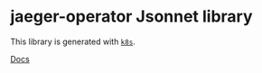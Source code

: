 # jaeger-operator Jsonnet library

This library is generated with [`k8s`](https://github.com/jsonnet-libs/k8s).

[Docs](https://jsonnet-libs.github.io/jaeger-operator-libsonnet)
